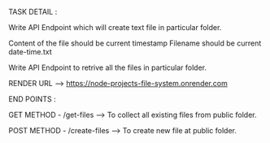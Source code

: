 TASK DETAIL :

Write API Endpoint which will create text file in particular folder.

Content of the file should be current timestamp Filename should be current date-time.txt

Write API Endpoint to retrive all the files in particular folder.

RENDER URL --> https://node-projects-file-system.onrender.com

END POINTS :

GET METHOD - /get-files --> To collect all existing files from public folder. 

POST METHOD - /create-files --> To create new file at public folder. 



